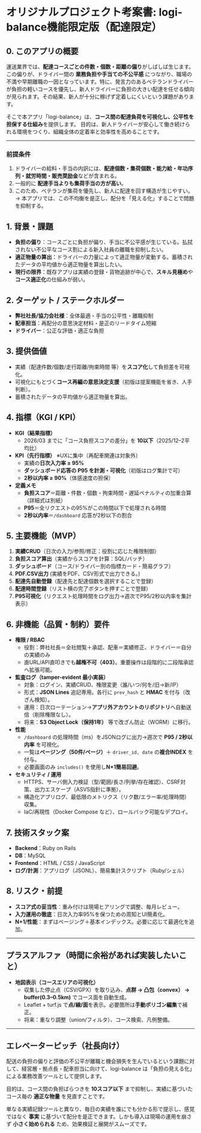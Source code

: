 # オリジナルプロジェクト考案書: logi-balance機能限定版（配達限定）

## 0. このアプリの概要

運送業界では、**配達コースごとの件数・個数・距離の偏り**がしばしば生じます。
この偏りが、ドライバー間の **業務負担や手当ての不公平感** につながり、職場の不満や早期離職の一因となっています。特に、発言力のあるベテランドライバーが負担の軽いコースを優先し、新人ドライバーに負担の大きい配達を任せる傾向が見られます。その結果、新人が十分に稼げず定着しにくいという課題があります。

そこで本アプリ「logi-balance」は、**コース間の配達負荷を可視化し、公平性を担保する仕組み**を提供します。
目的は、新人ドライバーが安心して働き続けられる環境をつくり、組織全体の定着率と効率性を高めることです。

---

### 前提条件

1. ドライバーの給料・手当の内訳には、**配達個数・集荷個数・能力給・年功序列・就労時間・販売奨励金**などが含まれる。
2. 一般的に **配達手当よりも集荷手当の方が高い**。
3. このため、ベテランが集荷を優先し、新人に配達を回す構造が生じやすい。
   → 本アプリでは、この不均衡を是正し、配分を「見える化」することで問題を抑制する。


## 1. 背景・課題
- **負担の偏り**：コースごとに負担が偏り、手当に不公平感が生じている。払拭されない不公平なコース割による新入社員の離職を抑制したい。
- **適正物量の算出**：ドライバーの力量によって適正物量が変動する。蓄積されたデータの平均値から適正物量を算出したい。
- **現行の限界**：既存アプリは実績の登録・貨物追跡が中心で、**スキル見極め**や**コース適正化**の仕組みが弱い。

## 2. ターゲット / ステークホルダー
- **弊社社長/協力会社様**：全体最適・手当の公平性・離職抑制
- **配車担当**：再配分の意思決定材料・是正のリードタイム短縮
- **ドライバー**：公正な評価・適正な負担

## 3. 提供価値
- 実績（配達件数/個数/走行距離/拘束時間 等）を**スコア化**して負担差を可視化。
- 可視化にもとづく**コース再編の意思決定支援**（初版は提案機能を省き、人手判断）。
- 蓄積されたデータの平均値から適正物量を算出。

## 4. 指標（KGI / KPI）
- **KGI（結果指標）**
  - 2026/03 までに「コース負担スコアの差分」を **10以下**（2025/12–2平均比）
- **KPI（先行指標）** ※UXに集中（再配車関連は対象外）
  - 実績の**日次入力率 ≥ 95%**
  - **ダッシュボード応答の P95 を計測・可視化**（初版はログ集計で可）
  - **2秒以内率 ≥ 90%**（体感速度の担保）
- **定義メモ**
  - **負担スコア**＝距離・件数・個数・拘束時間・遅延ペナルティの加重合算（詳細式は別紙）
  - **P95**＝全リクエストの95%がこの時間以下で処理される時間
  - **2秒以内率**＝`/dashboard` 応答が2秒以下の割合

## 5. 主要機能（MVP）
1. **実績CRUD**（日次の入力/参照/修正：役割に応じた権限制御）
2. **負担スコア算出**（実績からスコアを計算：SQL/バッチ）
3. **ダッシュボード**（コース/ドライバー別の指標カード・簡易グラフ）
4. **PDF.CSV出力** (実績をPDF、CSV形式で出力できる。)
5. **配達先自動登録**（配達先と配達個数を選択することで登録）
6. **配達時間登録**（リスト横の完了ボタンを押すことで登録）
7. **P95可視化**（リクエスト処理時間をログ出力→週次でP95/2秒以内率を集計表示）

## 6. 非機能（品質・制約）要件
- **権限 / RBAC**
  - 役割：弊社社長＝全社閲覧＋承認、配車＝実績修正、ドライバー＝自分の実績のみ
  - 直URL/API直叩きでも**越権不可（403）**。重要操作は段階的に二段階承認へ拡張可能。
- **監査ログ（tamper-evident 最小実装）**
  - 対象：ログイン、実績CRUD、権限変更（誰/いつ/何を/旧→新/IP）
  - 形式：**JSON Lines** 追記専用。各行に `prev_hash` と **HMAC** を付与（改ざん検知）。
  - 運用：日次ローテーション→**アプリ外アカウントのリポジトリ**へ自動送信（削除権限なし）。
  - 将来：**S3 Object Lock（保持1年）** 等で改ざん防止（WORM）に移行。
- **性能**
  - `/dashboard` の処理時間（ms）をJSONログに出力→週次で **P95 / 2秒以内率** を可視化。
  - 一覧は**ページング（50件/ページ）**＋ `driver_id, date` の**複合INDEX** を付与。
  - 必要画面のみ `includes()` を使用し**N+1簡易回避**。
- **セキュリティ / 運用**
  - HTTPS、サーバ側入力検証（型/範囲/長さ/列挙/存在確認）、CSRF対策、出力エスケープ（ASVS指針に準拠）。
  - 構造化アプリログ、最低限のメトリクス（リク数/エラー率/処理時間）収集。
  - IaC/再現性（Docker Compose など）、ロールバック可能なデプロイ。

## 7. 技術スタック案
- **Backend**：Ruby on Rails
- **DB**：MySQL
- **Frontend**：HTML / CSS / JavaScript
- **ログ/計測**：アプリログ（JSONL）、簡易集計スクリプト（Ruby/シェル）

## 8. リスク・前提
- **スコア式の妥当性**：重み付けは現場ヒアリングで調整、毎月レビュー。
- **入力運用の徹底**：日次入力率95%を保つための周知とUI簡素化。
- **N+1/性能**：まずはページング＋基本インデックス。必要に応じて最適化を追加。

---

## プラスアルファ（時間に余裕があれば実装したいこと）
- **地図表示（コースエリアの可視化）**
  - 収集した停止点（CSV/GPX）を取り込み、**点群 → 凸包（convex） → buffer(0.3–0.5km)** でコース面を自動生成。
  - Leaflet + turf.js で**点/線/面**を表示。必要箇所は**手動ポリゴン編集**で補正。
  - 将来：重なり調整（union/フィルタ）、コース検索、凡例整備。

---
## エレベーターピッチ（社長向け）

配送の負担の偏りと評価の不公平が離職と機会損失を生んでいるという課題に対して、経営層・拠点長・配車担当に向けて、logi-balance は「負担の見える化」による業務改善ツールとして提供します。

目的は、コース間の負担ばらつきを **10スコア以下** まで抑制し、実績に基づいたコース毎の **適正な物量** を見直すことです。

単なる実績記録ツールと異なり、毎日の実績を誰にでも分かる形で提示し、感覚ではなく **事実** に基づいて配分を是正できます。しかも導入は現場の運用を崩さず **小さく始められる** ため、効果検証と展開がスムーズです。

